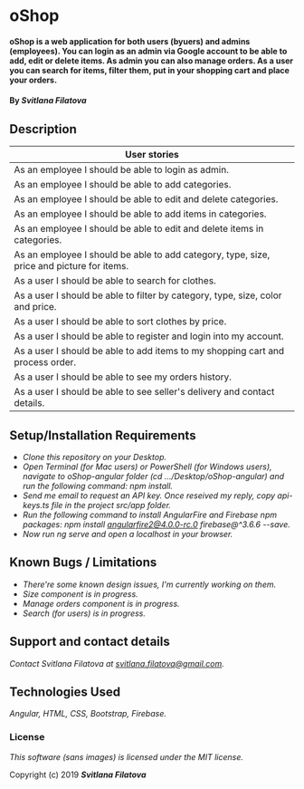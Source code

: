 # oShop

#### oShop is a web application for both users (byuers) and admins (employees). You can login as an admin via Google account to be able to add, edit or delete items. As admin you can also manage orders. As a user you can search for items, filter them, put in your shopping cart and place your orders.

#### By _**Svitlana Filatova**_

## Description

| User stories                                                                              |
|-------------------------------------------------------------------------------------------|
| As an employee I should be able to login as admin.                                        |
| As an employee I should be able to add categories.                                        |
| As an employee I should be able to edit and delete categories.                            |
| As an employee I should be able to add items in categories.                               |
| As an employee I should be able to edit and delete items in categories.                   |
| As an employee I should be able to add category, type, size, price and picture for items. |
| As a user I should be able to search for clothes.                                         |
| As a user I should be able to filter by category, type, size, color and price.            |
| As a user I should be able to sort clothes by price.                                      |
| As a user I should be able to register and login into my account.                         |
| As a user I should be able to add items to my shopping cart and process order.            |
| As a user I should be able to see my orders history.                                      |
| As a user I should be able to see seller's delivery and contact details.                  |


## Setup/Installation Requirements

* _Clone this repository on your Desktop._
* _Open Terminal (for Mac users) or PowerShell (for Windows users), navigate to oShop-angular folder (cd .../Desktop/oShop-angular) and run the following command: npm install._
* _Send me email to request an API key. Once reseived my reply, copy api-keys.ts file in the project  src/app folder._
* _Run the following command to install AngularFire and Firebase npm packages: npm install angularfire2@4.0.0-rc.0 firebase@^3.6.6 --save._
* _Now run ng serve and open a localhost in your browser._


## Known Bugs / Limitations

* _There're some known design issues, I'm currently working on them._
* _Size component is in progress._
* _Manage orders component is in progress._
* _Search (for users) is in progress._


## Support and contact details

_Contact Svitlana Filatova at svitlana.filatova@gmail.com._


## Technologies Used

_Angular, HTML, CSS, Bootstrap, Firebase._



### License

*This software (sans images) is licensed under the MIT license.*

Copyright (c) 2019 **_Svitlana Filatova_**
